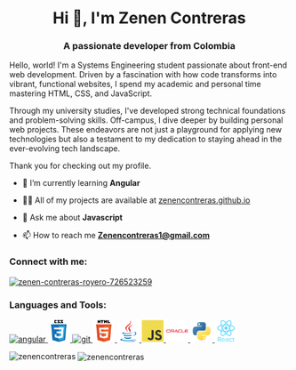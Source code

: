 <h1 align="center">Hi 👋, I'm Zenen Contreras</h1>
<h3 align="center">A passionate developer from Colombia</h3>

<p> Hello, world! I'm a Systems Engineering student passionate about front-end web development. Driven by a fascination with how code transforms into vibrant, functional websites, I spend my academic and personal time mastering HTML, CSS, and JavaScript.

Through my university studies, I've developed strong technical foundations and problem-solving skills. Off-campus, I dive deeper by building personal web projects. These endeavors are not just a playground for applying new technologies but also a testament to my dedication to staying ahead in the ever-evolving tech landscape.

Thank you for checking out my profile.

</p>

- 🌱 I’m currently learning **Angular**

- 👨‍💻 All of my projects are available at [zenencontreras.github.io](zenencontreras.github.io)

- 💬 Ask me about **Javascript**

- 📫 How to reach me **Zenencontreras1@gmail.com**

<h3 align="left">Connect with me:</h3>
<p align="left">
<a href="https://linkedin.com/in/zenen-contreras-royero-726523259" target="blank"><img align="center" src="https://raw.githubusercontent.com/rahuldkjain/github-profile-readme-generator/master/src/images/icons/Social/linked-in-alt.svg" alt="zenen-contreras-royero-726523259" height="30" width="40" /></a>
</p>

<h3 align="left">Languages and Tools:</h3>
<p align="left"> <a href="https://angular.io" target="_blank" rel="noreferrer"> <img src="https://angular.io/assets/images/logos/angular/angular.svg" alt="angular" width="40" height="40"/> </a> <a href="https://www.w3schools.com/css/" target="_blank" rel="noreferrer"> <img src="https://raw.githubusercontent.com/devicons/devicon/master/icons/css3/css3-original-wordmark.svg" alt="css3" width="40" height="40"/> </a> <a href="https://git-scm.com/" target="_blank" rel="noreferrer"> <img src="https://www.vectorlogo.zone/logos/git-scm/git-scm-icon.svg" alt="git" width="40" height="40"/> </a> <a href="https://www.w3.org/html/" target="_blank" rel="noreferrer"> <img src="https://raw.githubusercontent.com/devicons/devicon/master/icons/html5/html5-original-wordmark.svg" alt="html5" width="40" height="40"/> </a> <a href="https://www.java.com" target="_blank" rel="noreferrer"> <img src="https://raw.githubusercontent.com/devicons/devicon/master/icons/java/java-original.svg" alt="java" width="40" height="40"/> </a> <a href="https://developer.mozilla.org/en-US/docs/Web/JavaScript" target="_blank" rel="noreferrer"> <img src="https://raw.githubusercontent.com/devicons/devicon/master/icons/javascript/javascript-original.svg" alt="javascript" width="40" height="40"/> </a> <a href="https://www.oracle.com/" target="_blank" rel="noreferrer"> <img src="https://raw.githubusercontent.com/devicons/devicon/master/icons/oracle/oracle-original.svg" alt="oracle" width="40" height="40"/> </a> <a href="https://www.python.org" target="_blank" rel="noreferrer"> <img src="https://raw.githubusercontent.com/devicons/devicon/master/icons/python/python-original.svg" alt="python" width="40" height="40"/> </a> <a href="https://reactjs.org/" target="_blank" rel="noreferrer"> <img src="https://raw.githubusercontent.com/devicons/devicon/master/icons/react/react-original-wordmark.svg" alt="react" width="40" height="40"/> </a> </p>

<p><img align="left" src="https://github-readme-stats.vercel.app/api/top-langs?username=zenencontreras&show_icons=true&theme=dark&locale=en&layout=compact" alt="zenencontreras" /></p>

<p>&nbsp;<img align="center" src="https://github-readme-stats.vercel.app/api?username=zenencontreras&show_icons=true&theme=dark&locale=en" alt="zenencontreras" /></p>
